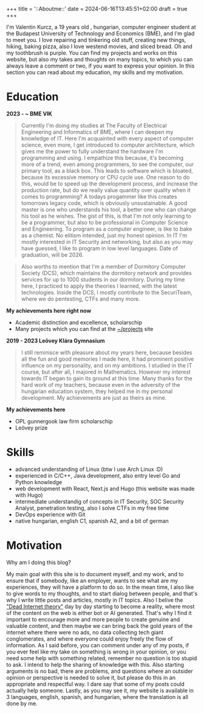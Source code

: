 +++
title = '::Aboutme::'
date = 2024-06-16T13:45:51+02:00
draft = true
+++

I'm Valentin Kurcz, a 19 years old , hungarian, computer engineer student at the Budapest University of Technology and Economics (BME), and I'm glad to meet you. I love repairing and tinkering old stuff, creating new things, hiking, baking pizza, also I love westend movies, and sliced bread. Oh and my toothbrush is purple. You can find my projects and works on this website, but also my takes and thoughts on many topics, to which you can always leave a comment or two, if you want to express your opinion. In this section you can read about my education, my skills and my motivation.

# Education 

**2023 - ~ BME VIK**
> Currently I'm doing my studies at The Faculty of Electrical Engineering and Informatics of BME, where I can deepen my knowledge of IT. Here I'm acquainted with every aspect of computer science, even more, I get introduced to computer architecture, which gives me the power to fully understand the hardware I'm programming and using. I empathize this because, it's becoming more of a trend, even among programmers, to see the computer, our primary tool, as a black box. This leads to software which is bloated, because its excessive memory or CPU cycle use. One reason to do this, would be to speed up the development process, and increase the production rate, but do we really value quantity over quality when it comes to programming? A todays progammer like this creates tomorrows legacy code, which is obviously unsustainable. A good master is one who understands his tool, a better one who can change his tool as he wishes. The gist of this, is that I'm not only learning to be a programmer, but also to be professional in Computer Science and Engineering. To program as a computer engineer, is like to bake as a chemist. No elitism intended, just my honest opinion. In IT I'm mostly interested in IT Security and networking, but also as you may have guessed, I like to program in low level languages. Date of graduation, will be 2026.

> Also worths to mention that I'm a member of Dormitory Computer Society (DCS), which maintains the dormitory network and provides services for up to 1000 students in our dormitory. During my time here, I practiced to apply the theories I learned, with the latest technologies. Inside the DCS, I mostly contribute to the SecuriTeam, where we do pentesting, CTFs and many more.

**My achievements here right now**

* Academic distinction and excellence, scholarschip
* Many projects which you can find at the [~/projects](https://github.com/valkosch?tab=repositories) site

**2019 - 2023 Leövey Klára Gymnasium**
> I still reminisce with pleasure about my years here, because besides all the fun and good memories I made here, it had prominent positive influence on my personality, and on my ambitions. I studied in the IT course, but after all, I majored in Mathematics. However my interest towards IT began to gain its ground at this time. Many thanks for the hard work of my teachers, because even in the adversity of the hungarian education system, they helped me in my personal development. My achievements are just as theirs as mine.

**My achievements here**

* OPL gunnergook law firm scholarschip
* Leövey prize

# Skills 

* advanced understanding of Linux (btw I use Arch Linux :D)
* experienced in C/C++, Java development, also entry level Go and Python knowledge
* web development with React, Next.js and Hugo (this website was made with Hugo)
* intermediate understandig of concepts in IT Security, SOC Security Analyst, penetration testing, also I solve CTFs in my free time
* DevOps experience with Git
* native hungarian, english C1, spanish A2, and a bit of german

# Motivation

Why am I doing this blog?

My main goal with this site is to document myself, and my work, and to ensure that if somebody, like an employer, wants to see what are my experiences, they will have a platform to do so. In the mean time, I also like to give words to my thoughts, and to start dialog between people, and that's why I write little posts and articles, mostly in IT topics. Also I belive the ["Dead Internet theory"](https://en.wikipedia.org/wiki/Dead_Internet_theory) day by day starting to become a reality, where most of the content on the web is either bot or AI generated. That's why I find it important to encourage more and more people to create genuine and valuable content, and then maybe we can bring back the gold years of the internet where there were no ads, no data collecting tech giant conglomerates, and where everyone could enjoy freely the flow of information. As I said before, you can comment under any of my posts, if you ever feel like my take on something is wrong in your opinion, or you need some help with something related, remember no question is too stupid to ask. I intend to help the sharing of knowledge with this. Also starting arguments is no bad, there are problems, and questions where an outsider opinion or perspective is needed to solve it, but please do this in an appropriate and respectful way. I dare say that some of my posts could actually help someone. Lastly, as you may see it, my website is available in 3 languages, english, spanish, and hungarian, where the translation is all done by me.
